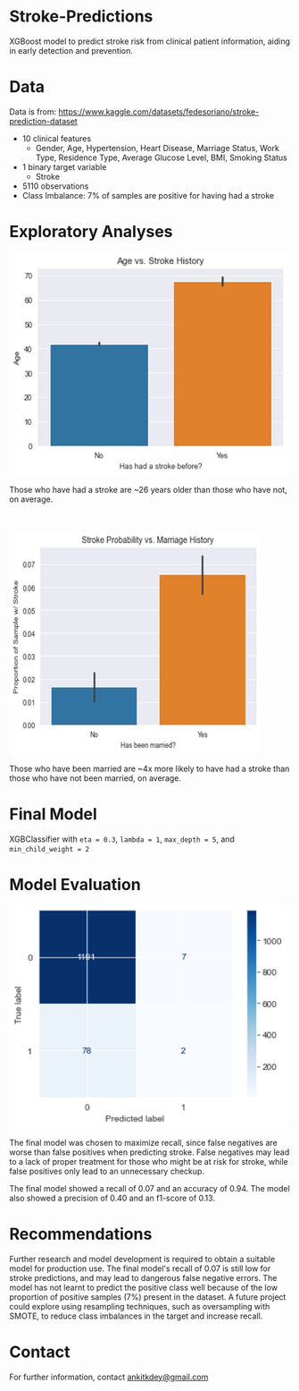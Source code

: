 # Stroke-Predictions
XGBoost model to predict stroke risk from clinical patient information, aiding in early detection and prevention.

# Data
Data is from: https://www.kaggle.com/datasets/fedesoriano/stroke-prediction-dataset
- 10 clinical features
  - Gender, Age, Hypertension, Heart Disease, Marriage Status, Work Type, Residence Type, Average Glucose Level, BMI, Smoking Status
- 1 binary target variable
  - Stroke
- 5110 observations
- Class Imbalance: 7% of samples are positive for having had a stroke

# Exploratory Analyses
<img src="https://github.com/adey4/Stroke-Predictions/blob/main/age_stroke.png" width=500 height=400>

Those who have had a stroke are ~26 years older than those who have not, on average.
<br />
<br />
<br />

<img src="https://github.com/adey4/Stroke-Predictions/blob/main/marriage_stroke.png" width=450 height=400>

Those who have been married are ~4x more likely to have had a stroke than those who have not been married, on average.

# Final Model
XGBClassifier with `eta = 0.3`, `lambda = 1`, `max_depth = 5`, and `min_child_weight = 2`

# Model Evaluation

<img src="https://github.com/adey4/Stroke-Predictions/blob/main/cf_matrix.png" width=500 height=400>

The final model was chosen to maximize recall, since false negatives are worse than false positives when predicting stroke. False negatives may lead to a lack of proper treatment for those who might be at risk for stroke, while false positives only lead to an unnecessary checkup.

The final model showed a recall of 0.07 and an accuracy of 0.94. The model also showed a precision of 0.40 and an f1-score of 0.13.

# Recommendations
Further research and model development is required to obtain a suitable model for production use. The final model's recall of 0.07 is still low for stroke predictions, and may lead to dangerous false negative errors. The model has not learnt to predict the positive class well because of the low proportion of positive samples (7%) present in the dataset. A future project could explore using resampling techniques, such as oversampling with SMOTE, to reduce class imbalances in the target and increase recall.

# Contact
For further information, contact ankitkdey@gmail.com
